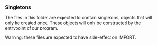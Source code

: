 ### Singletons

The files in this folder are expected to contain singletons, objects that will only be created once.
These objects will only be constructed by the entrypoint of our program.

Warning: these files are expected to have side-effect on IMPORT.
